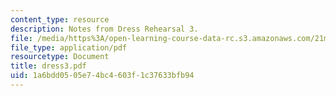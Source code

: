 ```yaml
---
content_type: resource
description: Notes from Dress Rehearsal 3.
file: /media/https%3A/open-learning-course-data-rc.s3.amazonaws.com/21m-873-theater-arts-topics-suburbia-january-iap-2008/1a6bdd0505e74bc4603f1c37633bfb94_dress3.pdf
file_type: application/pdf
resourcetype: Document
title: dress3.pdf
uid: 1a6bdd05-05e7-4bc4-603f-1c37633bfb94
---
```

